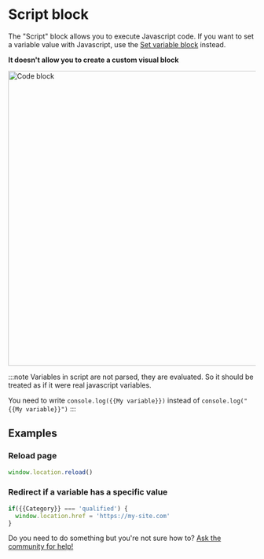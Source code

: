 # Script block

The "Script" block allows you to execute Javascript code. If you want to set a variable value with Javascript, use the [Set variable block](./set-variable) instead.

**It doesn't allow you to create a custom visual block**

<img src="/img/blocks/logic/code.png" width="600" alt="Code block"/>

:::note
Variables in script are not parsed, they are evaluated. So it should be treated as if it were real javascript variables.

You need to write `console.log({{My variable}})` instead of `console.log("{{My variable}}")`
:::

## Examples

### Reload page

```js
window.location.reload()
```

### Redirect if a variable has a specific value

```js
if({{Category}} === 'qualified') {
  window.location.href = 'https://my-site.com'
}
```

Do you need to do something but you're not sure how to? [Ask the community for help!](https://www.facebook.com/groups/typebot)
